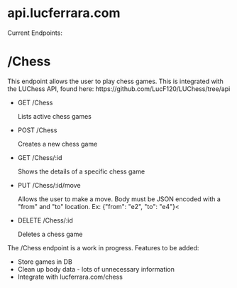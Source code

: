 # api.lucferrara.com

Current Endpoints: 
<h1>/Chess</h1>
<p>This endpoint allows the user to play chess games. This is integrated with the LUChess API, found here: <a>https://github.com/LucF120/LUChess/tree/api</a></p>
<ul>
<li>GET /Chess</li> <p>Lists active chess games</p>
<li>POST /Chess</li> <p>Creates a new chess game</p>
<li>GET /Chess/:id</li> <p>Shows the details of a specific chess game</p>
<li>PUT /Chess/:id/move</li> <p>Allows the user to make a move. Body must 
be JSON encoded with a "from" and "to" location. Ex: {"from": "e2", "to": "e4"}<<li>DELETE /Chess/:id</li> <p>Deletes a chess game</p>
</ul>
<p>The /Chess endpoint is a work in progress. Features to be added:</p>
<ul>
<li>Store games in DB</li>
<li>Clean up body data - lots of unnecessary information</li>
<li>Integrate with lucferrara.com/chess</li>
</ul>

